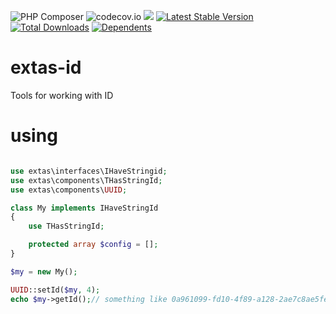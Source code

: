 ![PHP Composer](https://github.com/jeyroik/extas-id/workflows/PHP%20Composer/badge.svg?branch=master)
![codecov.io](https://codecov.io/gh/jeyroik/extas-id/coverage.svg?branch=master)
<a href="https://codeclimate.com/github/jeyroik/extas-id/maintainability"><img src="https://api.codeclimate.com/v1/badges/ded98f28320e7855f6a9/maintainability" /></a>
[![Latest Stable Version](https://poser.pugx.org/jeyroik/extas-id/v)](//packagist.org/packages/jeyroik/extas-jsonrpc)
[![Total Downloads](https://poser.pugx.org/jeyroik/extas-id/downloads)](//packagist.org/packages/jeyroik/extas-jsonrpc)
[![Dependents](https://poser.pugx.org/jeyroik/extas-id/dependents)](//packagist.org/packages/jeyroik/extas-jsonrpc)


# extas-id

Tools for working with ID

# using

```php

use extas\interfaces\IHaveStringid;
use extas\components\THasStringId;
use extas\components\UUID;

class My implements IHaveStringId
{
    use THasStringId;

    protected array $config = [];
}

$my = new My();

UUID::setId($my, 4); 
echo $my->getId();// something like 0a961099-fd10-4f89-a128-2ae7c8ae5fef
```
